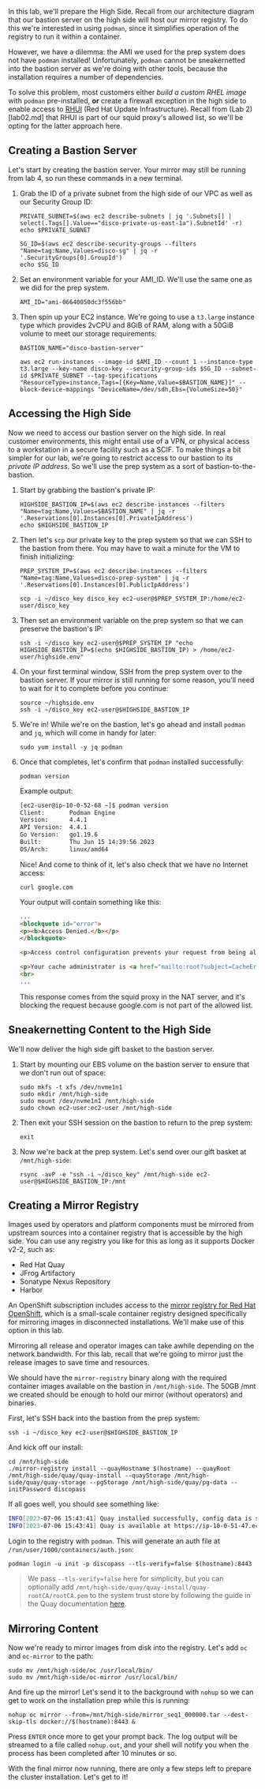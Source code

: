 In this lab, we'll prepare the High Side. Recall from our architecture diagram that our bastion server on the high side will host our mirror registry. To do this we're interested in using `podman`, since it simplifies operation of the registry to run it within a container. 

However, we have a dilemma: the AMI we used for the prep system does not have `podman` installed! Unfortunately, `podman` cannot be sneakernetted into the bastion server as we're doing with other tools, because the installation requires a number of dependencies.

To solve this problem, most customers either *build a custom RHEL image* with `podman` pre-installed, **or** create a firewall exception in the high side to enable access to [RHUI](https://access.redhat.com/articles/4720861) (Red Hat Update Infrastructure). Recall from (Lab 2)[lab02.md] that RHUI is part of our squid proxy's allowed list, so we'll be opting for the latter approach here.

## Creating a Bastion Server
Let's start by creating the bastion server. Your mirror may still be running from lab 4, so run these commands in a new terminal.

1. Grab the ID of a private subnet from the high side of our VPC as well as our Security Group ID:
   ```execute-2
   PRIVATE_SUBNET=$(aws ec2 describe-subnets | jq '.Subnets[] | select(.Tags[].Value=="disco-private-us-east-1a").SubnetId' -r)
   echo $PRIVATE_SUBNET

   SG_ID=$(aws ec2 describe-security-groups --filters "Name=tag:Name,Values=disco-sg" | jq -r '.SecurityGroups[0].GroupId')
   echo $SG_ID
   ```
2. Set an environment variable for your AMI_ID. We'll use the same one as we did for the prep system.
   ```execute-2
   AMI_ID="ami-06640050dc3f556bb"
   ```
3. Then spin up your EC2 instance. We're going to use a `t3.large` instance type which provides 2vCPU and 8GiB of RAM, along with a 50GiB volume to meet our storage requirements:
   ```execute-2
   BASTION_NAME="disco-bastion-server"
   
   aws ec2 run-instances --image-id $AMI_ID --count 1 --instance-type t3.large --key-name disco-key --security-group-ids $SG_ID --subnet-id $PRIVATE_SUBNET --tag-specifications "ResourceType=instance,Tags=[{Key=Name,Value=$BASTION_NAME}]" --block-device-mappings "DeviceName=/dev/sdh,Ebs={VolumeSize=50}"
   ```

## Accessing the High Side
Now we need to access our bastion server on the high side. In real customer environments, this might entail use of a VPN, or physical access to a workstation in a secure facility such as a SCIF. To make things a bit simpler for our lab, we're going to restrict access to our bastion to its *private IP address*. So we'll use the prep system as a sort of bastion-to-the-bastion.

1. Start by grabbing the bastion's private IP:
   ```execute-2
   HIGHSIDE_BASTION_IP=$(aws ec2 describe-instances --filters "Name=tag:Name,Values=$BASTION_NAME" | jq -r '.Reservations[0].Instances[0].PrivateIpAddress')
   echo $HIGHSIDE_BASTION_IP
   ```
2. Then let's `scp` our private key to the prep system so that we can SSH to the bastion from there. You may have to wait a minute for the VM to finish initializing:
   ```execute-2
   PREP_SYSTEM_IP=$(aws ec2 describe-instances --filters "Name=tag:Name,Values=disco-prep-system" | jq -r '.Reservations[0].Instances[0].PublicIpAddress')

   scp -i ~/disco_key disco_key ec2-user@$PREP_SYSTEM_IP:/home/ec2-user/disco_key
   ```
3. Then set an environment variable on the prep system so that we can preserve the bastion's IP:
   ```execute-2
   ssh -i ~/disco_key ec2-user@$PREP_SYSTEM_IP "echo HIGHSIDE_BASTION_IP=$(echo $HIGHSIDE_BASTION_IP) > /home/ec2-user/highside.env"
   ```
4. On your first terminal window, SSH from the prep system over to the bastion server. If your mirror is still running for some reason, you'll need to wait for it to complete before you continue:
   ```execute
   source ~/highside.env
   ssh -i ~/disco_key ec2-user@$HIGHSIDE_BASTION_IP
   ```
5. We're in! While we're on the bastion, let's go ahead and install `podman` and `jq`, which will come in handy for later:
   ```execute
   sudo yum install -y jq podman
   ```
   
6. Once that completes, let's confirm that `podman` installed successfully:
   ```execute
   podman version
   ```
   Example output:
   ```bash
   [ec2-user@ip-10-0-52-68 ~]$ podman version
   Client:       Podman Engine
   Version:      4.4.1
   API Version:  4.4.1
   Go Version:   go1.19.6
   Built:        Thu Jun 15 14:39:56 2023
   OS/Arch:      linux/amd64
   ```

   Nice! And come to think of it, let's also check that we have no Internet access:
   ```execute
   curl google.com
   ```

   Your output will contain something like this:
   ```html
   ...
   <blockquote id="error">
   <p><b>Access Denied.</b></p>
   </blockquote>

   <p>Access control configuration prevents your request from being allowed at this time. Please contact your service provider if you feel this is incorrect.</p>

   <p>Your cache administrator is <a href="mailto:root?subject=CacheErrorInfo%20-%20ERR_ACCESS_DENIED&amp;body=CacheHost%3A%20squid%0D%0AErrPage%3A%20ERR_ACCESS_DENIED%0D%0AErr%3A%20%5Bnone%5D%0D%0ATimeStamp%3A%20Thu,%2006%20Jul%202023%2013%3A45%3A11%20GMT%0D%0A%0D%0AClientIP%3A%2010.0.52.68%0D%0A%0D%0AHTTP%20Request%3A%0D%0AGET%20%2F%20HTTP%2F1.1%0AUser-Agent%3A%20curl%2F7.61.1%0D%0AAccept%3A%20*%2F*%0D%0AHost%3A%20google.com%0D%0A%0D%0A%0D%0A">root</a>.</p>
   <br>
   ...
   ```
   This response comes from the squid proxy in the NAT server, and it's blocking the request because google.com is not part of the allowed list.

## Sneakernetting Content to the High Side
We'll now deliver the high side gift basket to the bastion server.

1. Start by mounting our EBS volume on the bastion server to ensure that we don't run out of space:
   ```execute
   sudo mkfs -t xfs /dev/nvme1n1
   sudo mkdir /mnt/high-side
   sudo mount /dev/nvme1n1 /mnt/high-side
   sudo chown ec2-user:ec2-user /mnt/high-side
   ```
2. Then exit your SSH session on the bastion to return to the prep system:
   ```execute
   exit
   ```
3. Now we're back at the prep system. Let's send over our gift basket at `/mnt/high-side`:
   ```execute
   rsync -avP -e "ssh -i ~/disco_key" /mnt/high-side ec2-user@$HIGHSIDE_BASTION_IP:/mnt
   ```

## Creating a Mirror Registry
Images used by operators and platform components must be mirrored from upstream sources into a container registry that is accessible by the high side. You can use any registry you like for this as long as it supports Docker v2-2, such as:
* Red Hat Quay
* JFrog Artifactory
* Sonatype Nexus Repository
* Harbor

An OpenShift subscription includes access to the [mirror registry for Red Hat OpenShift](https://docs.openshift.com/container-platform/4.13/installing/disconnected_install/installing-mirroring-creating-registry.html#installing-mirroring-creating-registry), which is a small-scale container registry designed specifically for mirroring images in disconnected installations. We'll make use of this option in this lab.

Mirroring all release and operator images can take awhile depending on the network bandwidth. For this lab, recall that we're going to mirror just the release images to save time and resources.

We should have the `mirror-registry` binary along with the required container images available on the bastion in `/mnt/high-side`. The 50GB /mnt we created should be enough to hold our mirror (without operators) and binaries. 

First, let's SSH back into the bastion from the prep system:
```execute
ssh -i ~/disco_key ec2-user@$HIGHSIDE_BASTION_IP
```
And kick off our install:
```execute
cd /mnt/high-side
./mirror-registry install --quayHostname $(hostname) --quayRoot /mnt/high-side/quay/quay-install --quayStorage /mnt/high-side/quay/quay-storage --pgStorage /mnt/high-side/quay/pg-data --initPassword discopass
```

If all goes well, you should see something like:
```bash
INFO[2023-07-06 15:43:41] Quay installed successfully, config data is stored in /mnt/quay/quay-install 
INFO[2023-07-06 15:43:41] Quay is available at https://ip-10-0-51-47.ec2.internal:8443 with credentials (init, discopass) 
```

Login to the registry with `podman`. This will generate an auth file at `/run/user/1000/containers/auth.json`:
```execute
podman login -u init -p discopass --tls-verify=false $(hostname):8443
```
> We pass `--tls-verify=false` here for simplicity, but you can optionally add `/mnt/high-side/quay/quay-install/quay-rootCA/rootCA.pem` to the system trust store by following the guide in the Quay documentation [here](https://access.redhat.com/documentation/en-us/red_hat_quay/3/html/manage_red_hat_quay/using-ssl-to-protect-quay?extIdCarryOver=true&sc_cid=701f2000001OH74AAG#configuring_the_system_to_trust_the_certificate_authority).

## Mirroring Content
Now we're ready to mirror images from disk into the registry. Let's add `oc` and `oc-mirror` to the path:
```execute
sudo mv /mnt/high-side/oc /usr/local/bin/
sudo mv /mnt/high-side/oc-mirror /usr/local/bin/
```

And fire up the mirror! Let's send it to the background with `nohup` so we can get to work on the installation prep while this is running:
```execute
nohup oc mirror --from=/mnt/high-side/mirror_seq1_000000.tar --dest-skip-tls docker://$(hostname):8443 &
```
Press `ENTER` once more to get your prompt back. The log output will be streamed to a file called `nohup.out`, and your shell will notify you when the process has been completed after 10 minutes or so.

With the final mirror now running, there are only a few steps left to prepare the cluster installation. Let's get to it!
